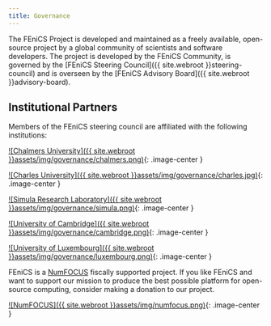 ```yaml
---
title: Governance
---
```


The FEniCS Project is developed and maintained as a freely available, open-source project by a 
global community of scientists and software developers. The project is developed by the FEniCS 
Community, is governed by the [FEniCS Steering Council]({{ site.webroot }}steering-council) and is overseen by the
[FEniCS Advisory Board]({{ site.webroot }}advisory-board).

## Institutional Partners

Members of the FEniCS steering council are affiliated with the following institutions:

[![Chalmers University]({{ site.webroot }}assets/img/governance/chalmers.png)](http://chalmers.se/){: .image-center }

[![Charles University]({{ site.webroot }}assets/img/governance/charles.jpg)](http://www.cuni.cz/UKEN-1.html){: .image-center }

[![Simula Research Laboratory]({{ site.webroot }}assets/img/governance/simula.png)](http://simula.no/){: .image-center }

[![University of Cambridge]({{ site.webroot }}assets/img/governance/cambridge.png)](http://cam.ac.uk/){: .image-center }

[![University of Luxembourg]({{ site.webroot }}assets/img/governance/luxembourg.png)](http://uni.lu/){: .image-center }

FEniCS is a [NumFOCUS](https://www.numfocus.org/) fiscally supported project. If you like FEniCS and want to support our 
mission to produce the best possible platform for open-source computing, consider making a 
donation to our project.

[![NumFOCUS]({{ site.webroot }}assets/img/numfocus.png)](https://www.numfocus.org/){: .image-center }
